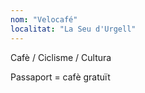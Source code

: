 ```yaml
---
nom: "Velocafé"
localitat: "La Seu d'Urgell"
---
```


Cafè / Ciclisme / Cultura

Passaport = cafè gratuït
